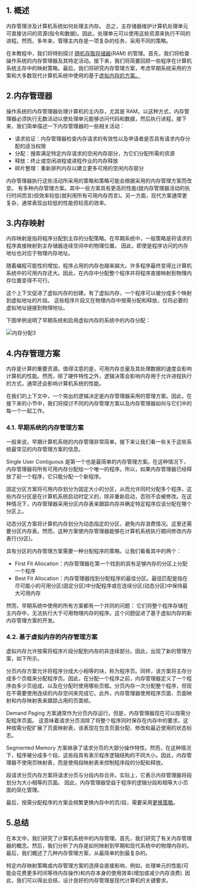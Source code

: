 ## 1. 概述

内存管理涉及计算机系统如何处理主内存。 总之，主存储器维护计算机处理单元可直接访问的资源(指令和数据)。因此，处理单元可以使用这些资源来执行不同的进程。然而，多年来，管理主内存是一项复杂的任务，采用不同的策略。

在本教程中，我们将特别探讨 [随机存取存储器](https://www.baeldung.com/cs/registers-and-ram#ram)(RAM) 的管理。首先，我们将检查操作系统的内存管理器及其特定活动。接下来，我们将简要回顾一些程序在计算机系统主存中的映射策略。最后，我们将研究内存管理方案，考虑早期系统采用的方案和大多数现代计算机系统中使用的基于[虚拟内存的方案。](https://www.baeldung.com/cs/virtual-memory)

## 2.内存管理器

操作系统的内存管理器处理计算机的主内存，尤其是 RAM。以这种方式，内存管理器必须执行无数活动以使处理单元能够访问代码和数据，然后执行进程。接下来，我们简单描述一下内存管理器的一些相关活动：

-   请求验证：内存管理器检查内存请求的有效性以及申请者是否具有请求内存分配的适当权限
-   分配：搜索满足特定内存请求的空闲内存部分，为它们分配所需的资源
-   释放：终止或空闲进程或进程作业的内存释放
-   碎片整理：重新排列内存以建立更多可用的空闲内存部分

内存管理器执行这些活动所采用的策略和策略可能会根据采用的内存管理方案而改变。 有多种内存管理方案。其中一些方案具有更高的性能(就内存管理器活动的执行时间而言)但效率较低(就利用所有可用内存而言)。另一方面，现代方案通常更复杂，通常表现出较低的性能但较高的效率。

## 3.内存映射

内存映射是指将程序分配到主存的分配策略。在早期系统中，一般策略是将请求的程序直接映射到主存储器连续空间中的物理位置。 因此，即使是程序访问的内存地址也对应于物理内存地址。

随着编程可能性的增加，程序占用的内存也越来越大。许多程序最终变得比计算机系统中的可用内存还大。因此，在内存中分配整个程序并将程序直接映射到物理内存位置变得不可行。

这个上下文促进了虚拟内存的创建。有了虚拟内存，一个程序可以被分成多个映射到虚拟地址的片段。 这些程序片段又在物理内存中按需分配和释放，仅将必要的虚拟地址链接到物理地址。

下图举例说明了早期系统和启用虚拟内存的系统中的内存分配：

![内存分配3](https://www.baeldung.com/wp-content/uploads/sites/4/2021/10/MemoryAllocation3-1536x653-1-1024x435.png)

## 4.内存管理方案

内存是计算的重要资源。值得注意的是，可用内存总量及其处理数据的速度会影响计算机的性能。然而，除了硬件特性之外，逻辑决策会影响内存用于允许进程执行的方式，通常还会影响计算机系统的性能。

在我们的上下文中，一个突出的逻辑决定是内存管理器采用的管理方案。因此，在接下来的小节中，我们将探讨不同的内存管理方案以及内存管理器如何与它们中的每一个一起工作。

### 4.1. 早期系统的内存管理方案

一般来说，早期计算机系统的内存管理非常简单。接下来让我们看一些关于这些系统最常见的内存管理方案的信息。

Single User Contiguous 是第一个也是最简单的内存管理方案。在这种情况下，内存管理器将所有可用内存分配给一个唯一的程序。所以，如果内存管理器已经释放了前一个程序，它只能分配一个新程序。

固定分区方案将可用内存划分为固定大小的分区，从而允许同时分配多个程序。这些内存分区是在计算机系统启动时定义的，除非重新启动，否则不会被修改。在这种情况下，内存管理器采用分区内存表来跟踪内存并确定特定程序应该分配在哪个分区上。

动态分区方案将计算机内存划分为动态指定的分区，避免内存浪费情况。这里还需要分区内存表。然而，这种方案使内存管理器能够在计算机系统执行期间修改内存表行(分区)。

具有分区的内存管理方案需要一种分配程序的策略。让我们看看其中的两个：

-   First Fit Allocation：内存管理器在第一个找到的具有足够内存的分区上分配一个程序
-   Best Fit Allocation：内存管理器找到分配程序的最佳分区。最佳匹配是指在尽可能小的可用分区(固定分区)中分配程序或在连续分区(动态分区)中保持最大可用内存

然而，早期系统中使用的所有方案都有一个共同的问题： 它们将整个程序存储在主内存中，无法执行大于可用物理内存的程序。这个问题促进了基于虚拟内存的新内存管理方案的开发。

### 4.2. 基于虚拟内存的内存管理方案

虚拟内存允许按需将程序片段分配到内存的非连续部分。因此，出现了新的管理方案，如下所示。

分页内存方案允许将程序分成大小相等的块，称为程序页。同样，该方案将主存分成多个页框来分配程序页。因此，在分配一个程序之前，内存管理器定义了一个程序由多少页组成，以及在分配时使用哪些页框。分页内存一次分配整个程序，但现在不需要使用连续的内存空间来完成它。此外，内存管理器使用程序页面、页面映射和内存映射表来跟踪占用的页面帧。

Demand Paging 方案通常作为分页内存运行。但是，内存管理器现在可以按需分配程序页面。 这意味着请求分页消除了将整个程序同时保存在内存中的要求。这种按需分配扩展了页面映射表，该表现在包含页面分配、修改和最近使用的状态标志。

Segmented Memory 方案继承了请求分页的大部分操作特性。然而，在这种情况下，程序被分成多个段，这些段具有表示程序逻辑结构的不同大小。因此，内存管理器不使用页映射表，而是使用段映射表来控制程序段的分配和释放。

段请求分页内存方案将请求分页与分段内存合并。实际上，它表示内存管理器将段划分为大小相等的页面。 因此，内存管理器受益于程序的逻辑分段和相等大小页面的简化管理。

最后，按需分配程序的方案会频繁更换内存中的页/段，需要采用[更换策略](https://www.baeldung.com/cs/virtual-memory#4-page-replacement)。

## 5.总结

在本文中，我们研究了计算机系统中的内存管理。首先，我们研究了有关内存管理器的概念。然后，我们分析了内存是如何映射到早期和现代系统中的物理内存的。最后，我们概述了几种内存管理方案，从最简单的到最复杂的。

特定内存映射策略或内存管理方案的选择会直接影响，例如，处理单元的性能(可能会花费更多时间等待内存操作)和内存本身的使用效率(增加或减少内存浪费). 因此，我们可以得出总结，设计良好的内存管理是现代计算机的关键要求。